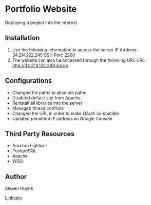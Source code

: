 # Portfolio Website
Deploying a project into the internet

## Installation
1) Use the following information to access the server
  IP Address: 34.214.122.249
  SSH Port: 2200
2) The website can also be accessed through the following URL
  URL: http://34.214.122.249.xip.io/

## Configurations
  - Changed file paths to absolute paths
  - Disabled default site from Apache
  - Reinstall all libraries into the server
  - Managed thread conflicts
  - Changed the URL in order to make OAuth compatible
  - Updated permitted IP address on Google Console


## Third Party Resources
  - Amazon Lightsail
  - PostgreSQL
  - Apache
  - WSGI

## Author
Steven Huynh


[Linkedin](https://www.linkedin.com/in/stevenhuynh17/)
